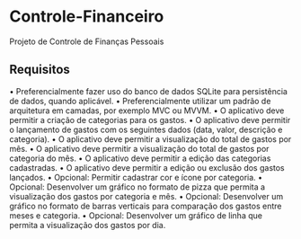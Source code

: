 # Controle-Financeiro
Projeto de Controle de Finanças Pessoais
## Requisitos
• Preferencialmente fazer uso do banco de dados SQLite para persistência de dados, quando aplicável.
• Preferencialmente utilizar um padrão de arquitetura em camadas, por exemplo MVC ou MVVM.
• O aplicativo deve permitir a criação de categorias para os gastos.
• O aplicativo deve permitir o lançamento de gastos com os seguintes dados (data, valor, descrição e categoria).
• O aplicativo deve permitir a visualização do total de gastos por mês.
• O aplicativo deve permitir a visualização do total de gastos por categoria do mês.
• O aplicativo deve permitir a edição das categorias cadastradas.
• O aplicativo deve permitir a edição ou exclusão dos gastos lançados.
• Opcional: Permitir cadastrar cor e ícone por categoria.
• Opcional: Desenvolver um gráfico no formato de pizza que permita a visualização dos gastos por categoria e mês.
• Opcional: Desenvolver um gráfico no formato de barras verticais para comparação dos gastos entre meses e categoria.
• Opcional: Desenvolver um gráfico de linha que permita a visualização dos gastos por dia.
